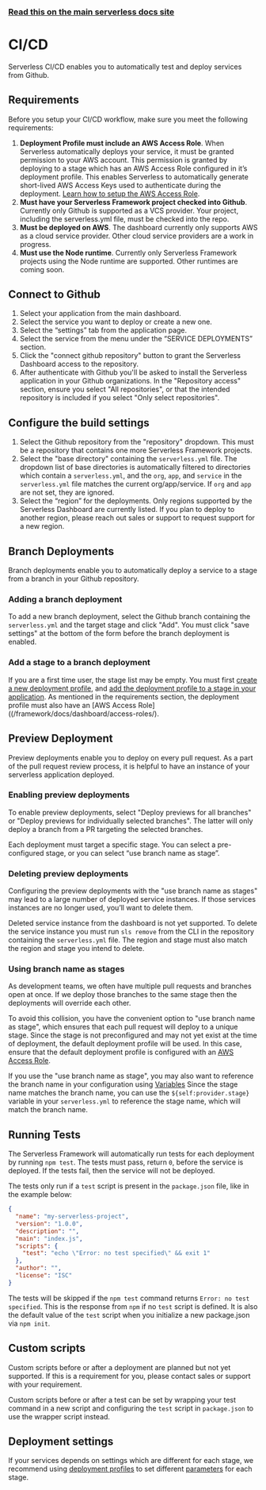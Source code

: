 <!--
title: Serverless Dashboard - CI/CD
menuText: CI/CD
menuOrder: 7
layout: Doc
-->

<!-- DOCS-SITE-LINK:START automatically generated  -->

### [Read this on the main serverless docs site](https://www.serverless.com/framework/docs/dashboard/cicd/)

<!-- DOCS-SITE-LINK:END -->

# CI/CD

Serverless CI/CD enables you to automatically test and deploy services from Github.

## Requirements

Before you setup your CI/CD workflow, make sure you meet the following requirements:

1. **Deployment Profile must include an AWS Access Role**. When Serverless automatically deploys your service, it must be granted permission to your AWS account. This permission is granted by deploying to a stage which has an AWS Access Role configured in it’s deployment profile. This enables Serverless to automatically generate short-lived AWS Access Keys used to authenticate during the deployment. [Learn how to setup the AWS Access Role](/framework/docs/dashboard/access-roles/).
2. **Must have your Serverless Framework project checked into Github**. Currently only Github is supported as a VCS provider. Your project, including the serverless.yml file, must be checked into the repo.
3. **Must be deployed on AWS**. The dashboard currently only supports AWS as a cloud service provider. Other cloud service providers are a work in progress.
4. **Must use the Node runtime**. Currently only Serverless Framework projects using the Node runtime are supported. Other runtimes are coming soon.

## Connect to Github

1. Select your application from the main dashboard.
2. Select the service you want to deploy or create a new one.
3. Select the “settings” tab from the application page.
4. Select the service from the menu under the “SERVICE DEPLOYMENTS” section.
5. Click the "connect github repository" button to grant the Serverless Dashboard access to the repository.
6. After authenticate with Github you'll be asked to install the Serverless application in your Github organizations. In the "Repository access" section, ensure you select "All repositories", or that the intended repository is included if you select "Only select repositories".

## Configure the build settings

1. Select the Github repository from the "repository" dropdown. This must be a repository that contains one more Serverless Framework projects.
2. Select the "base directory" containing the `serverless.yml` file. The dropdown list of base directories is automatically filtered to directories which contain a `serverless.yml`, and the `org`, `app`, and `service` in the `serverless.yml` file matches the current org/app/service. If `org` and `app` are not set, they are ignored.
3. Select the “region” for the deployments. Only regions supported by the Serverless Dashboard are currently listed. If you plan to deploy to another region, please reach out sales or support to request support for a new region.

## Branch Deployments

Branch deployments enable you to automatically deploy a service to a stage from a branch in your Github repository.

### Adding a branch deployment

To add a new branch deployment, select the Github branch containing the `serverless.yml` and the target stage and click "Add". You must click "save settings" at the bottom of the form before the branch deployment is enabled.

### Add a stage to a branch deployment

If you are a first time user, the stage list may be empty. You must first [create a new deployment profile](/framework/docs/dashboard/profiles#creating-a-new-deployment-profile), and [add the deployment profile to a stage in your application](/framework/docs/dashboard/profiles#add-a-deployment-profile-to-your-application-and-stage). As mentioned in the requirements section, the deployment profile must also have an [AWS Access Role]((/framework/docs/dashboard/access-roles/).

## Preview Deployment

Preview deployments enable you to deploy on every pull request. As a part of the pull request review process, it is helpful to have an instance of your serverless application deployed.

### Enabling preview deployments

To enable preview deployments, select "Deploy previews for all branches" or "Deploy previews for individually selected branches". The latter will only deploy a branch from a PR targeting the selected branches.

Each deployment must target a specific stage. You can select a pre-configured stage, or you can select “use branch name as stage”.

### Deleting preview deployments

Configuring the preview deployments with the "use branch name as stages" may lead to a large number of deployed service instances. If those services instances are no longer used, you’ll want to delete them.

Deleted service instance from the dashboard is not yet supported. To delete the service instance you must run `sls remove` from the CLI in the repository containing the `serverless.yml` file. The region and stage must also match the region and stage you intend to delete.

### Using branch name as stages

As development teams, we often have multiple pull requests and branches open at once. If we deploy those branches to the same stage then the deployments will override each other.

To avoid this collision, you have the convenient option to "use branch name as stage", which ensures that each pull request will deploy to a unique stage. Since the stage is not preconfigured and may not yet exist at the time of deployment, the default deployment profile will be used. In this case, ensure that the default deployment profile is configured with an [AWS Access Role](/framework/docs/dashboard/access-roles/).

If you use the "use branch name as stage", you may also want to reference the branch name in your configuration using [Variables](/framework/docs/providers/aws/guide/variables/) Since the stage name matches the branch name, you can use the `${self:provider.stage}` variable in your `serverless.yml` to reference the stage name, which will match the branch name.

## Running Tests

The Serverless Framework will automatically run tests for each deployment by running `npm test`. The tests must pass, return `0`, before the service is deployed. If the tests fail, then the service will not be deployed.

The tests only run if a `test` script is present in the `package.json` file, like in the example below:

```json
{
  "name": "my-serverless-project",
  "version": "1.0.0",
  "description": "",
  "main": "index.js",
  "scripts": {
    "test": "echo \"Error: no test specified\" && exit 1"
  },
  "author": "",
  "license": "ISC"
}
```

The tests will be skipped if the `npm test` command returns `Error: no test specified`. This is the response from `npm` if no `test` script is defined. It is also the default value of the `test` script when you initialize a new package.json via `npm init`.

## Custom scripts

Custom scripts before or after a deployment are planned but not yet supported. If this is a requirement for you, please contact sales or support with your requirement.

Custom scripts before or after a test can be set by wrapping your test command in a new script and configuring the `test` script in `package.json` to use the wrapper script instead.

## Deployment settings

If your services depends on settings which are different for each stage, we recommend using [deployment profiles](/framework/docs/dashboard/profiles/) to set different [parameters](https://serverless.com/framework/docs/dashboard/secrets/) for each stage.
